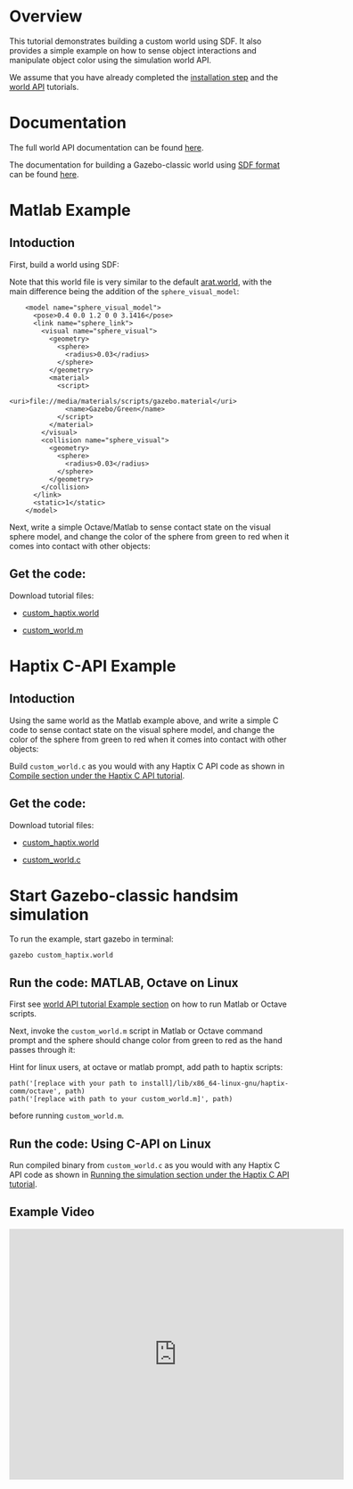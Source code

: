# Overview
This tutorial demonstrates building a custom world using SDF.
It also provides a simple example on how to sense object interactions
and manipulate object color using the simulation world API.

We assume that you have already completed the
[installation step](/tutorials?tut=haptix_install&cat=haptix)
and the
[world API](/tutorials?tut=haptix_sim_api&cat=haptix)
tutorials.

# Documentation
The full world API documentation can be found
[here](https://s3.amazonaws.com/osrf-distributions/haptix/api/0.7.1/haptix__sim_8h.html).

The documentation for building a Gazebo-classic world using [SDF format](http://www.sdformat.org/) can be found [here](/tutorials?cat=build_world).

# Matlab Example

## Intoduction

First, build a world using SDF:

<include lang='xml' src='https://github.com/osrf/gazebo_tutorials/raw/master/haptix_world_sim_api/files/custom_haptix.world'/>

Note that this world file is very similar to the default [arat.world](https://bitbucket.org/osrf/handsim/src/62b1deba4ab2f82b7910beb959042212c3c9bfae/worlds/arat.world?at=default), with the main difference being the addition of the `sphere_visual_model`:

~~~
    <model name="sphere_visual_model">
      <pose>0.4 0.0 1.2 0 0 3.1416</pose>
      <link name="sphere_link">
        <visual name="sphere_visual">
          <geometry>
            <sphere>
              <radius>0.03</radius>
            </sphere>
          </geometry>
          <material>
            <script>
              <uri>file://media/materials/scripts/gazebo.material</uri>
              <name>Gazebo/Green</name>
            </script>
          </material>
        </visual>
        <collision name="sphere_visual">
          <geometry>
            <sphere>
              <radius>0.03</radius>
            </sphere>
          </geometry>
        </collision>
      </link>
      <static>1</static>
    </model>
~~~

Next, write a simple Octave/Matlab to sense contact state on the visual
sphere model, and change the color of the sphere from green to red when
it comes into contact with other objects:

<include lang='matlab' src='https://github.com/osrf/gazebo_tutorials/raw/master/haptix_world_sim_api/files/custom_world.m'/>

## Get the code:

Download tutorial files:

 - [custom_haptix.world](https://github.com/osrf/gazebo_tutorials/blob/master/haptix_world_sim_api/files/custom_haptix.world)

 - [custom_world.m](https://github.com/osrf/gazebo_tutorials/blob/master/haptix_world_sim_api/files/custom_world.m)

# Haptix C-API Example

## Intoduction

Using the same world as the Matlab example above,
and write a simple C code to sense contact state on the visual
sphere model, and change the color of the sphere from green to red when
it comes into contact with other objects:

<include lang='c' src='https://github.com/osrf/gazebo_tutorials/raw/master/haptix_world_sim_api/files/custom_world.c'/>

Build `custom_world.c` as you would with any Haptix C API code as shown in [Compile section under the Haptix C API tutorial](/tutorials?tut=haptix_comm&cat=haptix#Compileyourcontroller).

## Get the code:

Download tutorial files:

 - [custom_haptix.world](https://github.com/osrf/gazebo_tutorials/blob/master/haptix_world_sim_api/files/custom_haptix.world)

 - [custom_world.c](https://github.com/osrf/gazebo_tutorials/blob/master/haptix_world_sim_api/files/custom_world.c)

# Start Gazebo-classic handsim simulation

To run the example, start gazebo in terminal:

~~~
gazebo custom_haptix.world
~~~

## Run the code: MATLAB, Octave on Linux

First see [world API tutorial Example section](/tutorials?tut=haptix_sim_api&cat=haptix#Example) on how to run Matlab or Octave scripts.

Next, invoke the `custom_world.m` script in Matlab or Octave command prompt
and the sphere should change color from green to red as the hand passes through it:

Hint for linux users, at octave or matlab prompt, add path to haptix scripts:

~~~
path('[replace with your path to install]/lib/x86_64-linux-gnu/haptix-comm/octave', path)
path('[replace with path to your custom_world.m]', path)
~~~

before running `custom_world.m`.

## Run the code: Using C-API on Linux

Run compiled binary from `custom_world.c` as you would with any Haptix C API code as shown in [Running the simulation section under the Haptix C API tutorial](/tutorials?tut=haptix_comm&cat=haptix#Runningthesimulationwithyourcontroller).

## Example Video
<iframe width="600" height="450" src="https://www.youtube.com/embed/bWaWNZu-0n4" frameborder="0" allowfullscreen></iframe>
